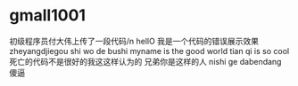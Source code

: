 # gmall1001
初级程序员付大伟上传了一段代码/n
hellO 我是一个代码的错误展示效果zheyangdjiegou
shi wo de bushi myname is the good world
tian qi is so cool 死亡的代码不是很好的我这这样认为的
兄弟你是这样的人
nishi ge dabendang
傻逼
